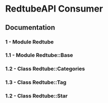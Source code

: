 # RedtubeAPI Consumer
## Documentation

### 1 - Module Redtube


<h3 id="base">1.1 - Module Redtube::Base </h3>

<h3 id="categories">1.2 - Class Redtube::Categories </h3>

<h3 id="tag">1.3 - Class Redtube::Tag </h3>

<h3 id="star">1.2 - Class Redtube::Star </h3>
